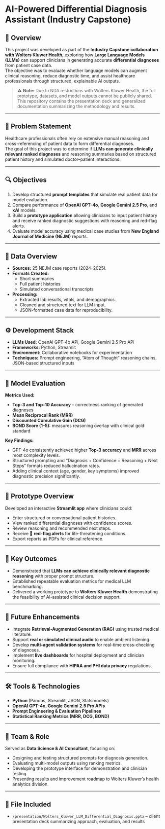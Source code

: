 # AI-Powered Differential Diagnosis Assistant (Industry Capstone)

## 📘 Overview
This project was developed as part of the **Industry Capstone collaboration with Wolters Kluwer Health**, exploring how **Large Language Models (LLMs)** can support clinicians in generating accurate **differential diagnoses** from patient case data.  
The objective was to evaluate whether language models can augment clinical reasoning, reduce diagnostic time, and assist healthcare professionals through structured, explainable AI outputs.

> ⚠️ **Note:** Due to NDA restrictions with Wolters Kluwer Health, the full prototype, datasets, and model outputs cannot be publicly shared. This repository contains the presentation deck and generalized documentation summarizing the methodology and results.

---

## 🎯 Problem Statement
Healthcare professionals often rely on extensive manual reasoning and cross-referencing of patient data to form differential diagnoses.  
The goal of this project was to determine if **LLMs can generate clinically relevant ranked diagnoses** and reasoning summaries based on structured patient history and simulated doctor–patient interactions.

---

## 🔍 Objectives
1. Develop structured **prompt templates** that simulate real patient data for model evaluation.  
2. Compare performance of **OpenAI GPT-4o**, **Google Gemini 2.5 Pro**, and **xAI** models.  
3. Build a **prototype application** allowing clinicians to input patient history and receive ranked diagnostic suggestions with reasoning and red-flag alerts.  
4. Evaluate model accuracy using medical case studies from **New England Journal of Medicine (NEJM)** reports.

---

## 🧩 Data Overview
- **Sources:** 25 NEJM case reports (2024–2025).  
- **Formats Created:**  
  - Short summaries  
  - Full patient histories  
  - Simulated conversational transcripts  
- **Processing:**  
  - Extracted lab results, vitals, and demographics.  
  - Cleaned and structured text for LLM input.  
  - JSON-formatted case data for reproducibility.  

---

## ⚙️ Development Stack
- **LLMs Used:** OpenAI GPT-4o API, Google Gemini 2.5 Pro API  
- **Frameworks:** Python, Streamlit  
- **Environment:** Collaborative notebooks for experimentation  
- **Techniques:** Prompt engineering, “Atom of Thought” reasoning chains, JSON-based structured inputs  

---

## 🧠 Model Evaluation
**Metrics Used:**
- **Top-3 and Top-10 Accuracy** – correctness ranking of generated diagnoses  
- **Mean Reciprocal Rank (MRR)**  
- **Discounted Cumulative Gain (DCG)**  
- **BOND Score (1–5):** measures reasoning overlap with clinical gold standard  

**Key Findings:**
- GPT-4o consistently achieved higher **Top-3 accuracy** and **MRR** across most complexity levels.  
- Structured prompting and “Diagnosis + Confidence + Reasoning + Next Steps” formats reduced hallucination rates.  
- Adding clinical context (age, gender, key symptoms) improved diagnostic precision significantly.  

---

## 🧰 Prototype Overview
Developed an interactive **Streamlit app** where clinicians could:  
- Enter structured or conversational patient histories.  
- View ranked differential diagnoses with confidence scores.  
- Review reasoning and recommended next steps.  
- Receive 🚨 **red-flag alerts** for life-threatening conditions.  
- Export reports as PDFs for clinical reference.

---

## 🌟 Key Outcomes
- Demonstrated that **LLMs can achieve clinically relevant diagnostic reasoning** with proper prompt structure.  
- Established repeatable evaluation metrics for medical LLM benchmarking.  
- Delivered a working prototype to **Wolters Kluwer Health** demonstrating the feasibility of AI-assisted clinical decision support.  

---

## 🚀 Future Enhancements
- Integrate **Retrieval-Augmented Generation (RAG)** using trusted medical literature.  
- Support **real or simulated clinical audio** to enable ambient listening.  
- Develop **multi-agent validation systems** for real-time cross-checking of diagnoses.  
- Implement **live dashboards** for hospital deployment and clinician monitoring.  
- Ensure full compliance with **HIPAA and PHI data privacy** regulations.  

---

## 🛠️ Tools & Technologies
- **Python** (Pandas, Streamlit, JSON, Statsmodels)  
- **OpenAI GPT-4o, Google Gemini 2.5 Pro APIs**  
- **Prompt Engineering & Evaluation Pipelines**  
- **Statistical Ranking Metrics (MRR, DCG, BOND)**  

---

## 👥 Team & Role
Served as **Data Science & AI Consultant**, focusing on:  
- Designing and testing structured prompts for diagnosis generation.  
- Evaluating multi-model outputs using ranking metrics.  
- Developing the prototype interface for demonstration and clinician testing.  
- Presenting results and improvement roadmap to Wolters Kluwer’s health analytics division.  

---

## 📎 File Included
- `/presentation/Wolters_Kluwer_LLM_Differential_Diagnosis.pptx` – client presentation deck summarizing approach, evaluation, and results

